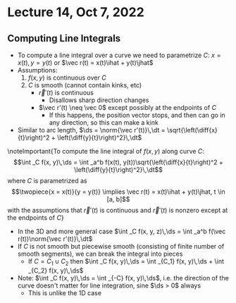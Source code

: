 # Lecture 14, Oct 7, 2022

## Computing Line Integrals

* To compute a line integral over a curve we need to parametrize $C$: $x = x(t), y = y(t)$ or $\vec r(t) = x(t)\ihat + y(t)\jhat$
* Assumptions:
	1. $f(x, y)$ is continuous over $C$
	2. $C$ is smooth (cannot contain kinks, etc)
		* $\vec r'(t)$ is continuous
			* Disallows sharp direction changes
		* $\vec r'(t) \neq \vec 0$ except possibly at the endpoints of $C$
			* If this happens, the position vector stops, and then can go in any direction, so this can make a kink
* Similar to arc length, $\ds = \norm{\vec r'(t)}\,\dt = \sqrt{\left(\diff{x}{t}\right)^2 + \left(\diff{y}{t}\right)^2}\,\dt$

\noteImportant{To compute the line integral of $f(x, y)$ along curve $C$: $$\int _C f(x, y)\,\ds = \int _a^b f(x(t), y(t))\sqrt{\left(\diff{x}{t}\right)^2 + \left(\diff{y}{t}\right)^2}\,\dt$$ where $C$ is parametrized as $$\twopiece{x = x(t)}{y = y(t)} \implies \vec r(t) = x(t)\ihat + y(t)\jhat, t \in [a, b]$$ with the assumptions that $\vec r'(t)$ is continuous and $\vec r'(t)$ is nonzero except at the endpoints of $C$}

* In the 3D and more general case $\int _C f(x, y, z)\,\ds = \int _a^b f(\vec r(t))\norm{\vec r'(t)}\,\dt$
* If $C$ is not smooth but piecewise smooth (consisting of finite number of smooth segments), we can break the integral into pieces
	* If $C = C_1 \cup C_2$ then $\int _C f(x, y)\,\ds = \int _{C_1} f(x, y)\,\ds + \int _{C_2} f(x, y)\,\ds$
* Note: $\int _C f(x, y)\,\ds = \int _{-C} f(x, y)\,\ds$, i.e. the direction of the curve doesn't matter for line integration, sine $\ds > 0$ always
	* This is unlike the 1D case

